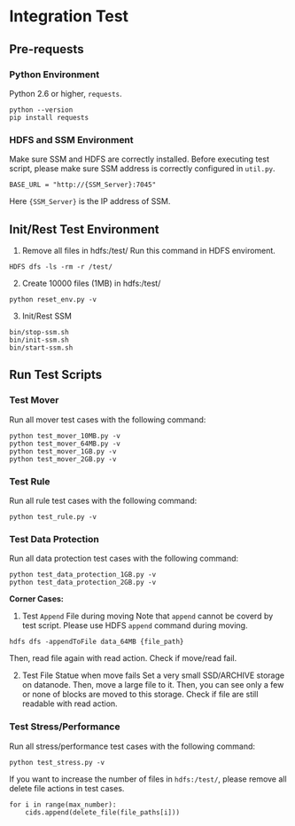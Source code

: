 # Integration Test 


## Pre-requests
### Python Environment
Python 2.6 or higher, `requests`.
```
python --version
pip install requests
```

### HDFS and SSM Environment
Make sure SSM and HDFS are correctly installed. Before executing test script, please make sure SSM address is correctly configured in `util.py`.
```
BASE_URL = "http://{SSM_Server}:7045"
```

Here `{SSM_Server}` is the IP address of SSM.

## Init/Rest Test Environment
1. Remove all files in hdfs:/test/
Run this command in HDFS enviroment.
```
HDFS dfs -ls -rm -r /test/
```

2. Create 10000 files (1MB) in hdfs:/test/

```
python reset_env.py -v
```

3. Init/Rest SSM
```
bin/stop-ssm.sh
bin/init-ssm.sh
bin/start-ssm.sh
```

## Run Test Scripts
### Test Mover
Run all mover test cases with the following command:
```
python test_mover_10MB.py -v
python test_mover_64MB.py -v
python test_mover_1GB.py -v
python test_mover_2GB.py -v
```

### Test Rule
Run all rule test cases with the following command:
```
python test_rule.py -v
```

### Test Data Protection
Run all data protection test cases with the following command:
```
python test_data_protection_1GB.py -v
python test_data_protection_2GB.py -v
```

**Corner Cases:**

1. Test `Append` File during moving
Note that `append` cannot be coverd by test script. Please use HDFS `append` command during moving.
```
hdfs dfs -appendToFile data_64MB {file_path}
```
Then, read file again with read action. Check if move/read fail.

2. Test File Statue when move fails
Set a very small SSD/ARCHIVE storage on datanode. Then, move a large file to it. Then, you can see only a few or none of blocks are moved to this storage. Check if file are still readable with read action.

### Test Stress/Performance
Run all stress/performance test cases with the following command:
```
python test_stress.py -v
```

If you want to increase the number of files in `hdfs:/test/`, please remove all delete file actions in test cases.
```
for i in range(max_number):
    cids.append(delete_file(file_paths[i]))
```

